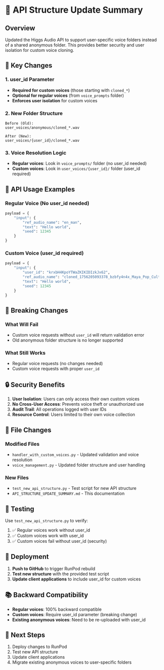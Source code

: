 # 🔄 API Structure Update Summary

## Overview
Updated the Higgs Audio API to support user-specific voice folders instead of a shared anonymous folder. This provides better security and user isolation for custom voice cloning.

## 🔑 Key Changes

### 1. **user_id Parameter**
- **Required for custom voices** (those starting with `cloned_*`)
- **Optional for regular voices** (from `voice_prompts` folder)
- **Enforces user isolation** for custom voices

### 2. **New Folder Structure**
```
Before (Old):
user_voices/anonymous/cloned_*.wav

After (New):
user_voices/{user_id}/cloned_*.wav
```

### 3. **Voice Resolution Logic**
- **Regular voices**: Look in `voice_prompts/` folder (no user_id needed)
- **Custom voices**: Look in `user_voices/{user_id}/` folder (user_id required)

## 📝 API Usage Examples

### **Regular Voice (No user_id needed)**
```python
payload = {
    "input": {
        "ref_audio_name": "en_man",
        "text": "Hello world",
        "seed": 12345
    }
}
```

### **Custom Voice (user_id required)**
```python
payload = {
    "input": {
        "user_id": "krxbH4KpoYTWaZKIKIDIzkJx62",
        "ref_audio_name": "cloned_1756205093378_bzbfy4n4x_Maya_Pop_Culture_Queen",
        "text": "Hello world",
        "seed": 12345
    }
}
```

## 🚫 Breaking Changes

### **What Will Fail**
- Custom voice requests without `user_id` will return validation error
- Old anonymous folder structure is no longer supported

### **What Still Works**
- Regular voice requests (no changes needed)
- Custom voice requests with proper `user_id`

## 🔒 Security Benefits

1. **User Isolation**: Users can only access their own custom voices
2. **No Cross-User Access**: Prevents voice theft or unauthorized use
3. **Audit Trail**: All operations logged with user IDs
4. **Resource Control**: Users limited to their own voice collection

## 📁 File Changes

### **Modified Files**
- `handler_with_custom_voices.py` - Updated validation and voice resolution
- `voice_management.py` - Updated folder structure and user handling

### **New Files**
- `test_new_api_structure.py` - Test script for new API structure
- `API_STRUCTURE_UPDATE_SUMMARY.md` - This documentation

## 🧪 Testing

Use `test_new_api_structure.py` to verify:
1. ✅ Regular voices work without user_id
2. ✅ Custom voices work with user_id
3. ✅ Custom voices fail without user_id (security)

## 🚀 Deployment

1. **Push to GitHub** to trigger RunPod rebuild
2. **Test new structure** with the provided test script
3. **Update client applications** to include user_id for custom voices

## 📚 Backward Compatibility

- **Regular voices**: 100% backward compatible
- **Custom voices**: Require user_id parameter (breaking change)
- **Existing anonymous voices**: Need to be re-uploaded with user_id

## 🎯 Next Steps

1. Deploy changes to RunPod
2. Test new API structure
3. Update client applications
4. Migrate existing anonymous voices to user-specific folders
